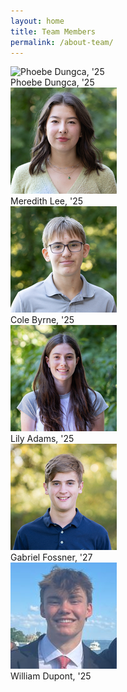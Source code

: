 ```yaml
---
layout: home
title: Team Members
permalink: /about-team/
---
```


<div class="team-container">
  <div class="team-member">
    <img src="/assets/images/phoebe_profile.jpg" alt="Phoebe Dungca, '25">
    <div class="team-name">Phoebe Dungca, '25</div>
  </div>
  <div class="team-member">
    <img src="/assets/images/meredith_profile.jpg" alt="Meredith Lee, '25">
    <div class="team-name">Meredith Lee, '25</div>
  </div>
  <div class="team-member">
    <img src="/assets/images/cole_profile.jpg" alt="Cole Byrne, '25">
    <div class="team-name">Cole Byrne, '25</div>
  </div>
  <div class="team-member">
    <img src="/assets/images/lily_profile.jpg" alt="Lily Adams, '25">
    <div class="team-name">Lily Adams, '25</div>
  </div>
  <div class="team-member">
    <img src="/assets/images/gabriel_profile.jpg" alt="Gabriel Fossner, '25">
    <div class="team-name">Gabriel Fossner, '27</div>
  </div>
  
   <!--
  <div class="team-member">
    <img src="/assets/images/rafa_profile.jpg" alt="Rafael Castro, '25">
    <div class="team-name">Rafael Castro, '25</div>
  </div>
  -->

  
  <div class="team-member">
    <img src="/assets/images/will_profile.jpg" alt="William Dupont, '25">
    <div class="team-name">William Dupont, '25</div>
  </div>
</div>


